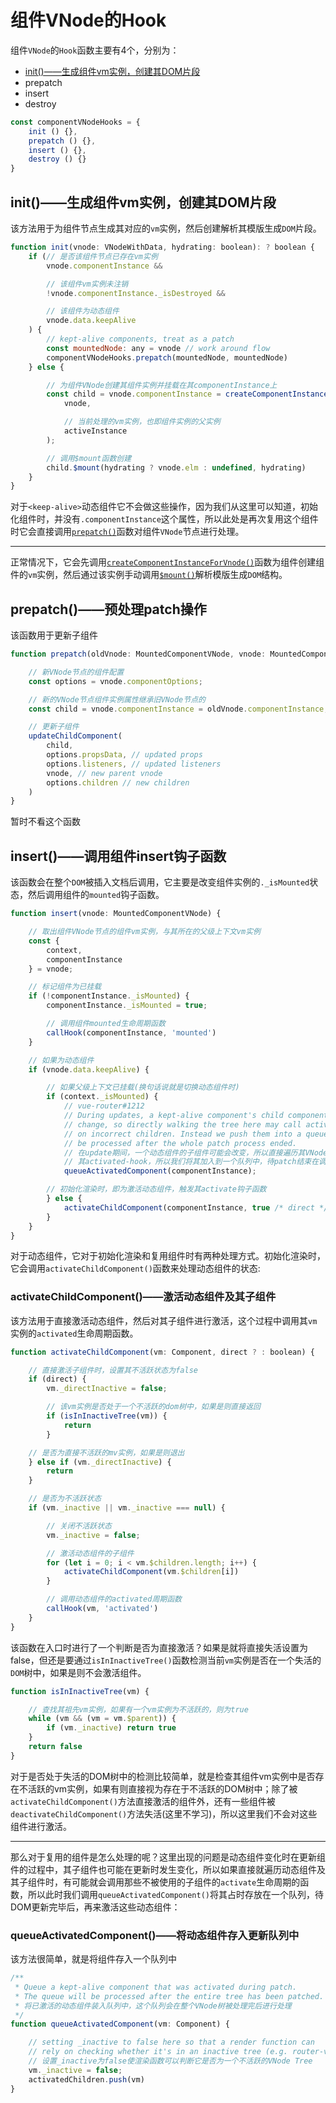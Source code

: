 # 组件VNode的Hook

组件`VNode`的`Hook`函数主要有4个，分别为：

- [init()——生成组件vm实例，创建其DOM片段](#init%e7%94%9f%e6%88%90%e7%bb%84%e4%bb%b6vm%e5%ae%9e%e4%be%8b%e5%88%9b%e5%bb%ba%e5%85%b6dom%e7%89%87%e6%ae%b5)
- prepatch
- insert
- destroy

```js
const componentVNodeHooks = {
    init () {},
    prepatch () {},
    insert () {},
    destroy () {}
}
```

## init()——生成组件vm实例，创建其DOM片段

该方法用于为组件节点生成其对应的`vm`实例，然后创建解析其模版生成`DOM`片段。

```js
function init(vnode: VNodeWithData, hydrating: boolean): ? boolean {
    if (// 是否该组件节点已存在vm实例
        vnode.componentInstance &&

        // 该组件vm实例未注销
        !vnode.componentInstance._isDestroyed &&

        // 该组件为动态组件
        vnode.data.keepAlive
    ) {
        // kept-alive components, treat as a patch
        const mountedNode: any = vnode // work around flow
        componentVNodeHooks.prepatch(mountedNode, mountedNode)
    } else {

        // 为组件VNode创建其组件实例并挂载在其componentInstance上
        const child = vnode.componentInstance = createComponentInstanceForVnode(
            vnode,

            // 当前处理的vm实例，也即组件实例的父实例
            activeInstance
        );

        // 调用$mount函数创建
        child.$mount(hydrating ? vnode.elm : undefined, hydrating)
    }
}
```

对于`<keep-alive>`动态组件它不会做这些操作，因为我们从这里可以知道，初始化组件时，并没有`.componentInstance`这个属性，所以此处是再次复用这个组件时它会直接调用[`prepatch()`](#prepatch%e9%a2%84%e5%a4%84%e7%90%86patch%e6%93%8d%e4%bd%9c)函数对组件`VNode`节点进行处理。
____
正常情况下，它会先调用[`createComponentInstanceForVnode()`](./创建组件VNode的实例/创建组件VNode的实例/README.md)函数为组件创建组件的`vm`实例，然后通过该实例手动调用[`$mount()`](../../../../beforeMount/README.md)解析模版生成`DOM`结构。

## prepatch()——预处理patch操作

该函数用于更新子组件

```js
function prepatch(oldVnode: MountedComponentVNode, vnode: MountedComponentVNode) {

    // 新VNode节点的组件配置
    const options = vnode.componentOptions;

    // 新的VNode节点组件实例属性继承旧VNode节点的
    const child = vnode.componentInstance = oldVnode.componentInstance;

    // 更新子组件
    updateChildComponent(
        child,
        options.propsData, // updated props
        options.listeners, // updated listeners
        vnode, // new parent vnode
        options.children // new children
    )
}
```

暂时不看这个函数

## insert()——调用组件insert钩子函数

该函数会在整个`DOM`被插入文档后调用，它主要是改变组件实例的`._isMounted`状态，然后调用组件的`mounted`钩子函数。

```js
function insert(vnode: MountedComponentVNode) {

    // 取出组件VNode节点的组件vm实例，与其所在的父级上下文vm实例
    const {
        context,
        componentInstance
    } = vnode;

    // 标记组件为已挂载
    if (!componentInstance._isMounted) {
        componentInstance._isMounted = true;

        // 调用组件mounted生命周期函数
        callHook(componentInstance, 'mounted')
    }

    // 如果为动态组件
    if (vnode.data.keepAlive) {

        // 如果父级上下文已挂载(换句话说就是切换动态组件时)
        if (context._isMounted) {
            // vue-router#1212
            // During updates, a kept-alive component's child components may
            // change, so directly walking the tree here may call activated hooks
            // on incorrect children. Instead we push them into a queue which will
            // be processed after the whole patch process ended.
            // 在update期间，一个动态组件的子组件可能会改变，所以直接遍历其VNode树可能会再次调用
            // 其activated-hook，所以我们将其加入到一个队列中，待patch结束在调用
            queueActivatedComponent(componentInstance);

        // 初始化渲染时，即为激活动态组件，触发其activate钩子函数
        } else {
            activateChildComponent(componentInstance, true /* direct */ )
        }
    }
}
```

对于动态组件，它对于初始化渲染和复用组件时有两种处理方式。初始化渲染时，它会调用`activateChildComponent()`函数来处理动态组件的状态:

### activateChildComponent()——激活动态组件及其子组件

该方法用于直接激活动态组件，然后对其子组件进行激活，这个过程中调用其`vm`实例的`activated`生命周期函数。

```js
function activateChildComponent(vm: Component, direct ? : boolean) {

    // 直接激活子组件时，设置其不活跃状态为false
    if (direct) {
        vm._directInactive = false;

        // 该vm实例是否处于一个不活跃的dom树中，如果是则直接返回
        if (isInInactiveTree(vm)) {
            return
        }

    // 是否为直接不活跃的mv实例，如果是则退出
    } else if (vm._directInactive) {
        return
    }

    // 是否为不活跃状态
    if (vm._inactive || vm._inactive === null) {

        // 关闭不活跃状态
        vm._inactive = false;

        // 激活动态组件的子组件
        for (let i = 0; i < vm.$children.length; i++) {
            activateChildComponent(vm.$children[i])
        }

        // 调用动态组件的activated周期函数
        callHook(vm, 'activated')
    }
}
```

该函数在入口时进行了一个判断是否为直接激活？如果是就将直接失活设置为false，但还是要通过`isInInactiveTree()`函数检测当前`vm`实例是否在一个失活的`DOM`树中，如果是则不会激活组件。

```js
function isInInactiveTree(vm) {

    // 查找其祖先vm实例，如果有一个vm实例为不活跃的，则为true
    while (vm && (vm = vm.$parent)) {
        if (vm._inactive) return true
    }
    return false
}
```

对于是否处于失活的DOM树中的检测比较简单，就是检查其组件vm实例中是否存在不活跃的vm实例，如果有则直接视为存在于不活跃的DOM树中；除了被`activateChildComponent()`方法直接激活的组件外，还有一些组件被`deactivateChildComponent()`方法失活(这里不学习)，所以这里我们不会对这些组件进行激活。
____
那么对于复用的组件是怎么处理的呢？这里出现的问题是动态组件变化时在更新组件的过程中，其子组件也可能在更新时发生变化，所以如果直接就遍历动态组件及其子组件时，有可能就会调用那些不被使用的子组件的`activate`生命周期的函数，所以此时我们调用`queueActivatedComponent()`将其占时存放在一个队列，待DOM更新完毕后，再来激活这些动态组件：

### queueActivatedComponent()——将动态组件存入更新队列中

该方法很简单，就是将组件存入一个队列中

```js
/**
 * Queue a kept-alive component that was activated during patch.
 * The queue will be processed after the entire tree has been patched.
 * 将已激活的动态组件装入队列中，这个队列会在整个VNode树被处理完后进行处理
 */
function queueActivatedComponent(vm: Component) {

    // setting _inactive to false here so that a render function can
    // rely on checking whether it's in an inactive tree (e.g. router-view)
    // 设置_inactive为false使渲染函数可以判断它是否为一个不活跃的VNode Tree
    vm._inactive = false;
    activatedChildren.push(vm)
}
```
